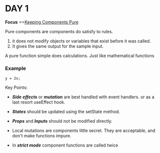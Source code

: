 # DAY 1
**Focus** ==[Keeping Components Pure](https://beta.reactjs.org/learn/keeping-components-pure)

Pure components are components do satisfy to rules.

1. it does not modify objects or variables that exist before it was called.
2. It gives the same output for the sample input.

A pure function simple does calculations.
Just like mathematical functions

### Example
`y = 2x;`

Key Points:

- ***Side effects*** or ***mutation*** are best handled with event handlers. or as a last resort useEffect hook.

- ***States*** should be updated using the setState method.

- ***Props*** and ***Inputs*** should not be modified directly.

- Local mutations are components little secret. They are acceptable, and don't make functions impure.

- In ***strict mode*** component functions are called twice


